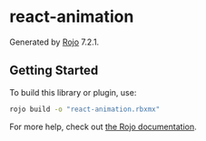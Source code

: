 # react-animation
Generated by [Rojo](https://github.com/rojo-rbx/rojo) 7.2.1.

## Getting Started
To build this library or plugin, use:

```bash
rojo build -o "react-animation.rbxmx"
```

For more help, check out [the Rojo documentation](https://rojo.space/docs).